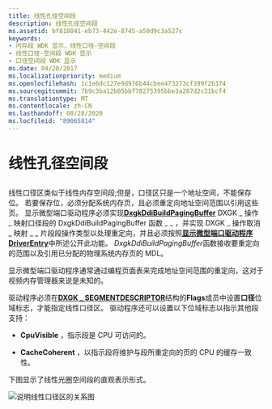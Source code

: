 ```yaml
---
title: 线性孔径空间段
description: 线性孔径空间段
ms.assetid: bf818841-eb73-442e-8745-a59d9c3a527c
keywords:
- 内存段 WDK 显示，线性口径-空间段
- 线性口径-空间段 WDK 显示
- 口径空间段 WDK 显示
ms.date: 04/20/2017
ms.localizationpriority: medium
ms.openlocfilehash: 1c1e6dc127e9d976b44cbee473273cf399f2b374
ms.sourcegitcommit: 7b9c3ba12b05bbf78275395bbe3a287d2c31bcf4
ms.translationtype: MT
ms.contentlocale: zh-CN
ms.lasthandoff: 08/28/2020
ms.locfileid: "89065814"
---
```

# <a name="linear-aperture-space-segments"></a>线性孔径空间段


## <span id="ddk_linear_aperture_space_segments_gg"></span><span id="DDK_LINEAR_APERTURE_SPACE_SEGMENTS_GG"></span>


线性口径区类似于线性内存空间段;但是，口径区只是一个地址空间，不能保存位。 若要保存位，必须分配系统内存页，且必须重定向地址空间范围以引用这些页。 显示微型端口驱动程序必须实现[**DxgkDdiBuildPagingBuffer**](/windows-hardware/drivers/ddi/d3dkmddi/nc-d3dkmddi-dxgkddi_buildpagingbuffer) DXGK \_ 操作 \_ 映射口径段的 DxgkDdiBuildPagingBuffer 函数 \_ \_ ，并实现 DXGK \_ 操作取消 \_ 映射 \_ \_ 片段段操作类型以处理重定向，并且必须按照[**显示微型端口驱动程序 DriverEntry**](./driverentry-of-display-miniport-driver.md)中所述公开此功能。 *DxgkDdiBuildPagingBuffer*函数接收要重定向的范围以及引用已分配的物理系统内存页的 MDL。

显示微型端口驱动程序通常通过编程页面表来完成地址空间范围的重定向，这对于视频内存管理器来说是未知的。

驱动程序必须在[**DXGK \_ SEGMENTDESCRIPTOR**](/windows-hardware/drivers/ddi/d3dkmddi/ns-d3dkmddi-_dxgk_segmentdescriptor)结构的**Flags**成员中设置**口径**位域标志，才能指定线性口径区。 驱动程序还可以设置以下位域标志以指示其他段支持：

-   **CpuVisible** ，指示段是 CPU 可访问的。

-   **CacheCoherent** ，以指示段将维护与段所重定向的页的 CPU 的缓存一致性。

下图显示了线性光圈空间段的直观表示形式。

![说明线性口径区的关系图](images/aptrspac.png)

 

